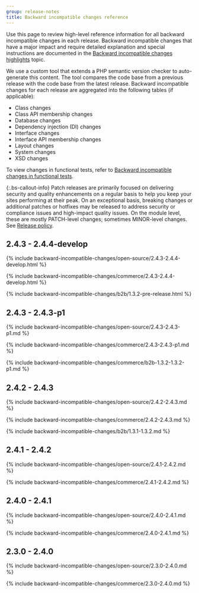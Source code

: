 ```yaml
---
group: release-notes
title: Backward incompatible changes reference
---
```


Use this page to review high-level reference information for all backward incompatible changes in each release. Backward incompatible changes that have a major impact and require detailed explanation and special instructions are documented in the [Backward incompatible changes highlights]({{page.baseurl}}/release-notes/backward-incompatible-changes/index.html) topic.

We use a custom tool that extends a PHP semantic version checker to auto-generate this content. The tool compares the code base from a previous release with the code base from the latest release. Backward incompatible changes for each release are aggregated into the following tables (if applicable):

-  Class changes
-  Class API membership changes
-  Database changes
-  Dependency injection (DI) changes
-  Interface changes
-  Interface API membership changes
-  Layout changes
-  System changes
-  XSD changes

To view changes in functional tests, refer to [Backward incompatible changes in functional tests]({{page.baseurl}}/reference/mftf/backward-incompatible-changes.html).

{:.bs-callout-info}
Patch releases are primarily focused on delivering security and quality enhancements on a regular basis to help you keep your sites performing at their peak. On an exceptional basis, breaking changes or additional patches or hotfixes may be released to address security or compliance issues and high-impact quality issues. On the module level, these are mostly PATCH-level changes; sometimes MINOR-level changes. See [Release policy]({{site.baseurl}}/release/policy/).

## 2.4.3 - 2.4.4-develop

{% include backward-incompatible-changes/open-source/2.4.3-2.4.4-develop.html %}

{% include backward-incompatible-changes/commerce/2.4.3-2.4.4-develop.html %}

{% include backward-incompatible-changes/b2b/1.3.2-pre-release.html %}
## 2.4.3 - 2.4.3-p1

{% include backward-incompatible-changes/open-source/2.4.3-2.4.3-p1.md %}

{% include backward-incompatible-changes/commerce/2.4.3-2.4.3-p1.md %}

{% include backward-incompatible-changes/commerce/b2b-1.3.2-1.3.2-p1.md %}

## 2.4.2 - 2.4.3

{% include backward-incompatible-changes/open-source/2.4.2-2.4.3.md %}

{% include backward-incompatible-changes/commerce/2.4.2-2.4.3.md %}

{% include backward-incompatible-changes/b2b/1.3.1-1.3.2.md %}

## 2.4.1 - 2.4.2

{% include backward-incompatible-changes/open-source/2.4.1-2.4.2.md %}

{% include backward-incompatible-changes/commerce/2.4.1-2.4.2.md %}

## 2.4.0 - 2.4.1

{% include backward-incompatible-changes/open-source/2.4.0-2.4.1.md %}

{% include backward-incompatible-changes/commerce/2.4.0-2.4.1.md %}

## 2.3.0 - 2.4.0

{% include backward-incompatible-changes/open-source/2.3.0-2.4.0.md %}

{% include backward-incompatible-changes/commerce/2.3.0-2.4.0.md %}
